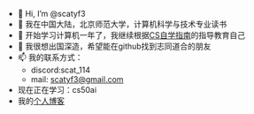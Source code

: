 - 👋 Hi, I’m @scatyf3
- 👀 我在中国大陆，北京师范大学，计算机科学与技术专业读书
- 🌱 开始学习计算机一年了，我继续根据[CS自学指南](https://csdiy.wiki/)的指导教育自己
- 💞️ 我很想出国深造，希望能在github找到志同道合的朋友
- 📫 我的联系方式：
  -   discord:scat_114
  -   mail: scatyf3@gmail.com
- 现在正在学习：cs50ai
- 我的[个人博客](https://scatyfs-blog.gitbook.io/scats-blog)

<!---
scommune/scommune is a ✨ special ✨ repository because its `README.md` (this file) appears on your GitHub profile.
You can click the Preview link to take a look at your changes.
--->
